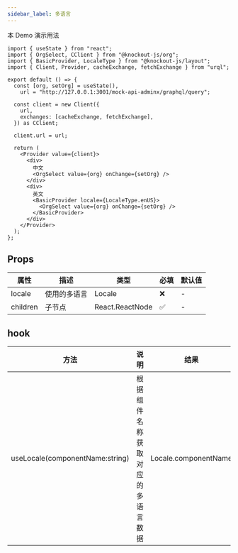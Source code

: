 ```yaml
---
sidebar_label: 多语言
---
```


本 Demo 演示用法

```tsx preview
import { useState } from "react";
import { OrgSelect, CClient } from "@knockout-js/org";
import { BasicProvider, LocaleType } from "@knockout-js/layout";
import { Client, Provider, cacheExchange, fetchExchange } from "urql";

export default () => {
  const [org, setOrg] = useState(),
    url = "http://127.0.0.1:3001/mock-api-adminx/graphql/query";

  const client = new Client({
    url,
    exchanges: [cacheExchange, fetchExchange],
  }) as CClient;

  client.url = url;

  return (
    <Provider value={client}>
      <div>
        中文
        <OrgSelect value={org} onChange={setOrg} />
      </div>
      <div>
        英文
        <BasicProvider locale={LocaleType.enUS}>
          <OrgSelect value={org} onChange={setOrg} />
        </BasicProvider>
      </div>
    </Provider>
  );
};
```

## Props

| 属性     | 描述         | 类型            | 必填 | 默认值 |
| -------- | ------------ | --------------- | ---- | ------ |
| locale   | 使用的多语言 | Locale          | ❌   | -      |
| children | 子节点       | React.ReactNode | ✅   | -      |

## hook

| 方法                            | 说明                             | 结果                 |
| ------------------------------- | -------------------------------- | -------------------- |
| useLocale(componentName:string) | 根据组件名称获取对应的多语言数据 | Locale.componentName |
